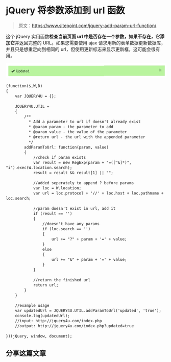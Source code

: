 # jQuery 将参数添加到 url 函数

> 原文：<https://www.sitepoint.com/jquery-add-param-url-function/>

这个 jQuery 实用函数**检查当前页面 url 中是否存在一个参数，如果不存在，它添加它**并返回完整的 URL。如果您需要使用 ajax 请求用新的表单数据更新数据库，并且只是想重定向到相同的 url，但使用更新标志来显示更新框，这可能会很有用。

![updated-ajax-box](img/68225294a59fc4818f3607970237c527.png "updated-ajax-box")


```
(function($,W,D)
{
    var JQUERY4U = {};

    JQUERY4U.UTIL =
    {
        /**
          * Add a parameter to url if doesn't already exist
          * @param param - the parameter to add
          * @param value - the value of the parameter
          * @return url - the url with the appended parameter
          */
        addParamToUrl: function(param, value)
        {
            //check if param exists
            var result = new RegExp(param + "=([^&]*)", "i").exec(W.location.search);
            result = result && result[1] || "";

            //added seperately to append ? before params
            var loc = W.location;
            var url = loc.protocol + '//' + loc.host + loc.pathname + loc.search;

            //param doesn't exist in url, add it
            if (result == '')
            {
                //doesn't have any params
                if (loc.search == '')
                {
                    url += "?" + param + '=' + value;
                }
                else
                {
                    url += "&" + param + '=' + value;
                }
            }

            //return the finished url
            return url;
        }
    }

    //example usage
    var updatedUrl = JQUERY4U.UTIL.addParamToUrl('updated', 'true');
    console.log(updatedUrl);
    //input: http://jquery4u.com/index.php
    //output: http://jquery4u.com/index.php?updated=true

})(jQuery, window, document);
```

## 分享这篇文章